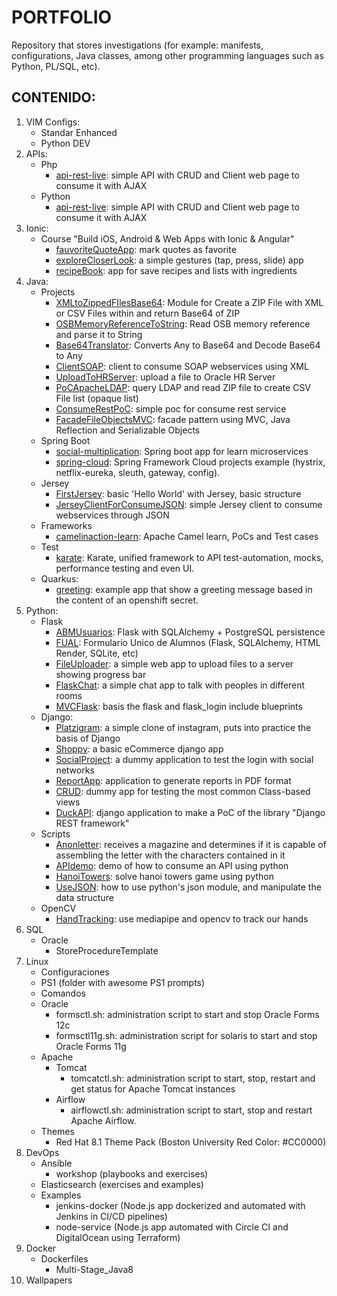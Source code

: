 # PORTFOLIO
Repository that stores investigations (for example: manifests, configurations, Java classes, among other programming languages such as Python, PL/SQL, etc).


## CONTENIDO:

1. VIM Configs:
   * Standar Enhanced
   * Python DEV
2. APIs:
   * Php
      * [api-rest-live](./API/php/api-rest-live): simple API with CRUD and Client web page to consume it with AJAX
   * Python
      * [api-rest-live](./API/python): simple API with CRUD and Client web page to consume it with AJAX
3. Ionic:
   * Course "Build iOS, Android & Web Apps with Ionic & Angular"
      * [fauvoriteQuoteApp](./Ionic/UdemyCourse/fauvoriteQuoteApp): mark quotes as favorite
	  * [exploreCloserLook](./Ionic/UdemyCourse/exploreCloserLook): a simple gestures (tap, press, slide) app
	  * [recipeBook](./Ionic/UdemyCourse/recipeBook): app for save recipes and lists with ingredients
4. Java:
   * Projects
      * [XMLtoZippedFIlesBase64](./Java/Projects/XMLtoZippedFIlesBase64): Module for Create a ZIP File with XML or CSV Files within and return Base64 of ZIP
      * [OSBMemoryReferenceToString](./Java/Projects/OSBMemoryReferenceToString): Read OSB memory reference and parse it to String
      * [Base64Translator](./Java/Projects/Base64Translator): Converts Any to Base64 and Decode Base64 to Any
      * [ClientSOAP](./Java/Projects/ClientSOAP): client to consume SOAP webservices using XML
      * [UploadToHRServer](./Java/Projects/UploadToHRServer): upload a file to Oracle HR Server
      * [PoCApacheLDAP](./Java/Projects/PoCApacheLDAP): query LDAP and read ZIP file to create CSV File list (opaque list)
      * [ConsumeRestPoC](./Java/Projects/ConsumeRestPoC): simple poc for consume rest service
      * [FacadeFileObjectsMVC](./Java/Projects/FacadeFileObjectsMVC): facade pattern using MVC, Java Reflection and Serializable Objects
   * Spring Boot
      * [social-multiplication](./Java/SpringBoot/social-multiplication): Spring boot app for learn microservices
      * [spring-cloud](https://github.com/lozanotux/spring-cloud): Spring Framework Cloud projects example (hystrix, netflix-eureka, sleuth, gateway, config). 
   * Jersey
      * [FirstJersey](./Java/Jersey/FirstJersey): basic 'Hello World' with Jersey, basic structure
      * [JerseyClientForConsumeJSON](./Java/Jersey/JerseyClientForConsumeJSON): simple Jersey client to consume webservices through JSON
   * Frameworks
      * [camelinaction-learn](./Java/Frameworks/camelinaction-learn): Apache Camel learn, PoCs and Test cases
   * Test
      * [karate](./Java/Test/karate): Karate, unified framework to API test-automation, mocks, performance testing and even UI.
   * Quarkus:
      * [greeting](./Java/Quarkus/greeting): example app that show a greeting message based in the content of an openshift secret.
5. Python:
   * Flask
      * [ABMUsuarios](./Python/Flask/ABMUsuarios): Flask with SQLAlchemy + PostgreSQL persistence
      * [FUAL](./Python/Flask/FUAL): Formulario Unico de Alumnos (Flask, SQLAlchemy, HTML Render, SQLite, etc)
      * [FileUploader](./Python/Flask/FileUploader): a simple web app to upload files to a server showing progress bar
      * [FlaskChat](./Python/Flask/FlaskChat): a simple chat app to talk with peoples in different rooms
      * [MVCFlask](./Python/Flask/MVCFlask): basis the flask and flask_login include blueprints
   * Django:
      * [Platzigram](./Python/Django/platzigram): a simple clone of instagram, puts into practice the basis of Django
	  * [Shoppy](./Python/Django/Shoppy): a basic eCommerce django app
	  * [SocialProject](./Python/Django/socialproject): a dummy application to test the login with social networks
	  * [ReportApp](./Python/Django/reportApp): application to generate reports in PDF format
	  * [CRUD](./Python/Django/crud): dummy app for testing the most common Class-based views
	  * [DuckAPI](./Python/Django/DuckAPI): django application to make a PoC of the library "Django REST framework"
   * Scripts
      * [Anonletter](./Python/Scripts/anon_letter.py): receives a magazine and determines if it is capable of assembling the letter with the characters contained in it
	  * [APIdemo](./Python/Scripts/apidemo.py): demo of how to consume an API using python
	  * [HanoiTowers](./Python/Scripts/hanoi.py): solve hanoi towers game using python
	  * [UseJSON](./Python/Scripts/use_json.py): how to use python's json module, and manipulate the data structure
   * OpenCV
      * [HandTracking](./Python/OpenCV/HandTracking): use mediapipe and opencv to track our hands
6. SQL
   * Oracle
      * StoreProcedureTemplate
7. Linux
   * Configuraciones
   * PS1 (folder with awesome PS1 prompts)
   * Comandos
   * Oracle
      * formsctl.sh: administration script to start and stop Oracle Forms 12c
      * formsctl11g.sh: administration script for solaris to start and stop Oracle Forms 11g
   * Apache
      * Tomcat
         * tomcatctl.sh: administration script to start, stop, restart and get status for Apache Tomcat instances
      * Airflow
         * airflowctl.sh: administration script to start, stop and restart Apache Airflow.
   * Themes
      * Red Hat 8.1 Theme Pack (Boston University Red Color: #CC0000)
8. DevOps
   * Ansible
      * workshop (playbooks and exercises)
   * Elasticsearch (exercises and examples)
   * Examples
      * jenkins-docker (Node.js app dockerized and automated with Jenkins in CI/CD pipelines)
      * node-service (Node.js app automated with Circle CI and DigitalOcean using Terraform)
9. Docker
    * Dockerfiles
       * Multi-Stage_Java8
10. Wallpapers
